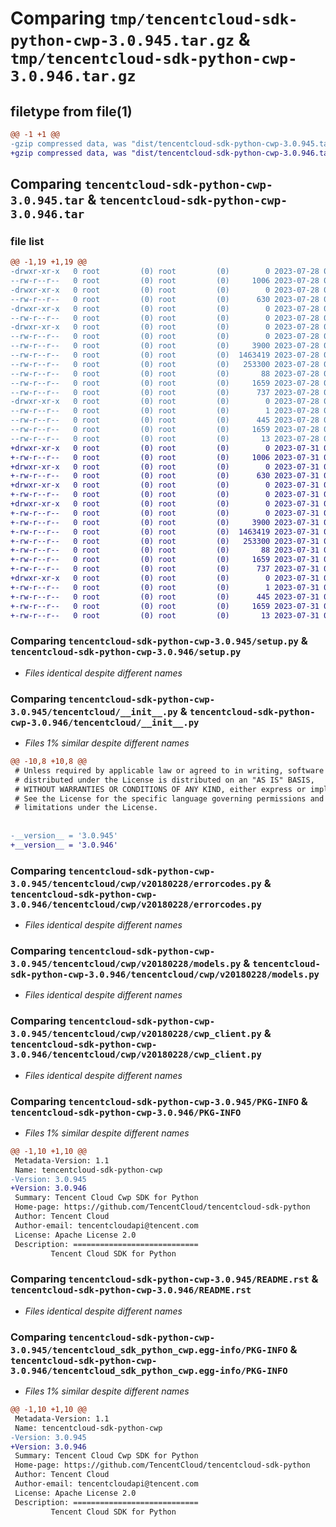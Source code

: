 # Comparing `tmp/tencentcloud-sdk-python-cwp-3.0.945.tar.gz` & `tmp/tencentcloud-sdk-python-cwp-3.0.946.tar.gz`

## filetype from file(1)

```diff
@@ -1 +1 @@
-gzip compressed data, was "dist/tencentcloud-sdk-python-cwp-3.0.945.tar", last modified: Fri Jul 28 00:25:48 2023, max compression
+gzip compressed data, was "dist/tencentcloud-sdk-python-cwp-3.0.946.tar", last modified: Mon Jul 31 00:23:55 2023, max compression
```

## Comparing `tencentcloud-sdk-python-cwp-3.0.945.tar` & `tencentcloud-sdk-python-cwp-3.0.946.tar`

### file list

```diff
@@ -1,19 +1,19 @@
-drwxr-xr-x   0 root         (0) root         (0)        0 2023-07-28 00:25:48.000000 tencentcloud-sdk-python-cwp-3.0.945/
--rw-r--r--   0 root         (0) root         (0)     1006 2023-07-28 00:25:47.000000 tencentcloud-sdk-python-cwp-3.0.945/setup.py
-drwxr-xr-x   0 root         (0) root         (0)        0 2023-07-28 00:25:48.000000 tencentcloud-sdk-python-cwp-3.0.945/tencentcloud/
--rw-r--r--   0 root         (0) root         (0)      630 2023-07-28 00:25:47.000000 tencentcloud-sdk-python-cwp-3.0.945/tencentcloud/__init__.py
-drwxr-xr-x   0 root         (0) root         (0)        0 2023-07-28 00:25:48.000000 tencentcloud-sdk-python-cwp-3.0.945/tencentcloud/cwp/
--rw-r--r--   0 root         (0) root         (0)        0 2023-07-28 00:25:47.000000 tencentcloud-sdk-python-cwp-3.0.945/tencentcloud/cwp/__init__.py
-drwxr-xr-x   0 root         (0) root         (0)        0 2023-07-28 00:25:48.000000 tencentcloud-sdk-python-cwp-3.0.945/tencentcloud/cwp/v20180228/
--rw-r--r--   0 root         (0) root         (0)        0 2023-07-28 00:25:47.000000 tencentcloud-sdk-python-cwp-3.0.945/tencentcloud/cwp/v20180228/__init__.py
--rw-r--r--   0 root         (0) root         (0)     3900 2023-07-28 00:25:47.000000 tencentcloud-sdk-python-cwp-3.0.945/tencentcloud/cwp/v20180228/errorcodes.py
--rw-r--r--   0 root         (0) root         (0)  1463419 2023-07-28 00:25:47.000000 tencentcloud-sdk-python-cwp-3.0.945/tencentcloud/cwp/v20180228/models.py
--rw-r--r--   0 root         (0) root         (0)   253300 2023-07-28 00:25:47.000000 tencentcloud-sdk-python-cwp-3.0.945/tencentcloud/cwp/v20180228/cwp_client.py
--rw-r--r--   0 root         (0) root         (0)       88 2023-07-28 00:25:48.000000 tencentcloud-sdk-python-cwp-3.0.945/setup.cfg
--rw-r--r--   0 root         (0) root         (0)     1659 2023-07-28 00:25:48.000000 tencentcloud-sdk-python-cwp-3.0.945/PKG-INFO
--rw-r--r--   0 root         (0) root         (0)      737 2023-07-28 00:25:47.000000 tencentcloud-sdk-python-cwp-3.0.945/README.rst
-drwxr-xr-x   0 root         (0) root         (0)        0 2023-07-28 00:25:48.000000 tencentcloud-sdk-python-cwp-3.0.945/tencentcloud_sdk_python_cwp.egg-info/
--rw-r--r--   0 root         (0) root         (0)        1 2023-07-28 00:25:48.000000 tencentcloud-sdk-python-cwp-3.0.945/tencentcloud_sdk_python_cwp.egg-info/dependency_links.txt
--rw-r--r--   0 root         (0) root         (0)      445 2023-07-28 00:25:48.000000 tencentcloud-sdk-python-cwp-3.0.945/tencentcloud_sdk_python_cwp.egg-info/SOURCES.txt
--rw-r--r--   0 root         (0) root         (0)     1659 2023-07-28 00:25:48.000000 tencentcloud-sdk-python-cwp-3.0.945/tencentcloud_sdk_python_cwp.egg-info/PKG-INFO
--rw-r--r--   0 root         (0) root         (0)       13 2023-07-28 00:25:48.000000 tencentcloud-sdk-python-cwp-3.0.945/tencentcloud_sdk_python_cwp.egg-info/top_level.txt
+drwxr-xr-x   0 root         (0) root         (0)        0 2023-07-31 00:23:55.000000 tencentcloud-sdk-python-cwp-3.0.946/
+-rw-r--r--   0 root         (0) root         (0)     1006 2023-07-31 00:23:55.000000 tencentcloud-sdk-python-cwp-3.0.946/setup.py
+drwxr-xr-x   0 root         (0) root         (0)        0 2023-07-31 00:23:55.000000 tencentcloud-sdk-python-cwp-3.0.946/tencentcloud/
+-rw-r--r--   0 root         (0) root         (0)      630 2023-07-31 00:23:55.000000 tencentcloud-sdk-python-cwp-3.0.946/tencentcloud/__init__.py
+drwxr-xr-x   0 root         (0) root         (0)        0 2023-07-31 00:23:55.000000 tencentcloud-sdk-python-cwp-3.0.946/tencentcloud/cwp/
+-rw-r--r--   0 root         (0) root         (0)        0 2023-07-31 00:23:55.000000 tencentcloud-sdk-python-cwp-3.0.946/tencentcloud/cwp/__init__.py
+drwxr-xr-x   0 root         (0) root         (0)        0 2023-07-31 00:23:55.000000 tencentcloud-sdk-python-cwp-3.0.946/tencentcloud/cwp/v20180228/
+-rw-r--r--   0 root         (0) root         (0)        0 2023-07-31 00:23:55.000000 tencentcloud-sdk-python-cwp-3.0.946/tencentcloud/cwp/v20180228/__init__.py
+-rw-r--r--   0 root         (0) root         (0)     3900 2023-07-31 00:23:55.000000 tencentcloud-sdk-python-cwp-3.0.946/tencentcloud/cwp/v20180228/errorcodes.py
+-rw-r--r--   0 root         (0) root         (0)  1463419 2023-07-31 00:23:55.000000 tencentcloud-sdk-python-cwp-3.0.946/tencentcloud/cwp/v20180228/models.py
+-rw-r--r--   0 root         (0) root         (0)   253300 2023-07-31 00:23:55.000000 tencentcloud-sdk-python-cwp-3.0.946/tencentcloud/cwp/v20180228/cwp_client.py
+-rw-r--r--   0 root         (0) root         (0)       88 2023-07-31 00:23:55.000000 tencentcloud-sdk-python-cwp-3.0.946/setup.cfg
+-rw-r--r--   0 root         (0) root         (0)     1659 2023-07-31 00:23:55.000000 tencentcloud-sdk-python-cwp-3.0.946/PKG-INFO
+-rw-r--r--   0 root         (0) root         (0)      737 2023-07-31 00:23:55.000000 tencentcloud-sdk-python-cwp-3.0.946/README.rst
+drwxr-xr-x   0 root         (0) root         (0)        0 2023-07-31 00:23:55.000000 tencentcloud-sdk-python-cwp-3.0.946/tencentcloud_sdk_python_cwp.egg-info/
+-rw-r--r--   0 root         (0) root         (0)        1 2023-07-31 00:23:55.000000 tencentcloud-sdk-python-cwp-3.0.946/tencentcloud_sdk_python_cwp.egg-info/dependency_links.txt
+-rw-r--r--   0 root         (0) root         (0)      445 2023-07-31 00:23:55.000000 tencentcloud-sdk-python-cwp-3.0.946/tencentcloud_sdk_python_cwp.egg-info/SOURCES.txt
+-rw-r--r--   0 root         (0) root         (0)     1659 2023-07-31 00:23:55.000000 tencentcloud-sdk-python-cwp-3.0.946/tencentcloud_sdk_python_cwp.egg-info/PKG-INFO
+-rw-r--r--   0 root         (0) root         (0)       13 2023-07-31 00:23:55.000000 tencentcloud-sdk-python-cwp-3.0.946/tencentcloud_sdk_python_cwp.egg-info/top_level.txt
```

### Comparing `tencentcloud-sdk-python-cwp-3.0.945/setup.py` & `tencentcloud-sdk-python-cwp-3.0.946/setup.py`

 * *Files identical despite different names*

### Comparing `tencentcloud-sdk-python-cwp-3.0.945/tencentcloud/__init__.py` & `tencentcloud-sdk-python-cwp-3.0.946/tencentcloud/__init__.py`

 * *Files 1% similar despite different names*

```diff
@@ -10,8 +10,8 @@
 # Unless required by applicable law or agreed to in writing, software
 # distributed under the License is distributed on an "AS IS" BASIS,
 # WITHOUT WARRANTIES OR CONDITIONS OF ANY KIND, either express or implied.
 # See the License for the specific language governing permissions and
 # limitations under the License.
 
 
-__version__ = '3.0.945'
+__version__ = '3.0.946'
```

### Comparing `tencentcloud-sdk-python-cwp-3.0.945/tencentcloud/cwp/v20180228/errorcodes.py` & `tencentcloud-sdk-python-cwp-3.0.946/tencentcloud/cwp/v20180228/errorcodes.py`

 * *Files identical despite different names*

### Comparing `tencentcloud-sdk-python-cwp-3.0.945/tencentcloud/cwp/v20180228/models.py` & `tencentcloud-sdk-python-cwp-3.0.946/tencentcloud/cwp/v20180228/models.py`

 * *Files identical despite different names*

### Comparing `tencentcloud-sdk-python-cwp-3.0.945/tencentcloud/cwp/v20180228/cwp_client.py` & `tencentcloud-sdk-python-cwp-3.0.946/tencentcloud/cwp/v20180228/cwp_client.py`

 * *Files identical despite different names*

### Comparing `tencentcloud-sdk-python-cwp-3.0.945/PKG-INFO` & `tencentcloud-sdk-python-cwp-3.0.946/PKG-INFO`

 * *Files 1% similar despite different names*

```diff
@@ -1,10 +1,10 @@
 Metadata-Version: 1.1
 Name: tencentcloud-sdk-python-cwp
-Version: 3.0.945
+Version: 3.0.946
 Summary: Tencent Cloud Cwp SDK for Python
 Home-page: https://github.com/TencentCloud/tencentcloud-sdk-python
 Author: Tencent Cloud
 Author-email: tencentcloudapi@tencent.com
 License: Apache License 2.0
 Description: ============================
         Tencent Cloud SDK for Python
```

### Comparing `tencentcloud-sdk-python-cwp-3.0.945/README.rst` & `tencentcloud-sdk-python-cwp-3.0.946/README.rst`

 * *Files identical despite different names*

### Comparing `tencentcloud-sdk-python-cwp-3.0.945/tencentcloud_sdk_python_cwp.egg-info/PKG-INFO` & `tencentcloud-sdk-python-cwp-3.0.946/tencentcloud_sdk_python_cwp.egg-info/PKG-INFO`

 * *Files 1% similar despite different names*

```diff
@@ -1,10 +1,10 @@
 Metadata-Version: 1.1
 Name: tencentcloud-sdk-python-cwp
-Version: 3.0.945
+Version: 3.0.946
 Summary: Tencent Cloud Cwp SDK for Python
 Home-page: https://github.com/TencentCloud/tencentcloud-sdk-python
 Author: Tencent Cloud
 Author-email: tencentcloudapi@tencent.com
 License: Apache License 2.0
 Description: ============================
         Tencent Cloud SDK for Python
```

